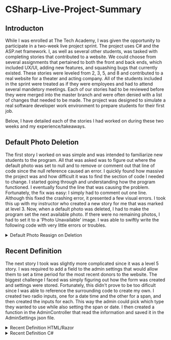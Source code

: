 # CSharp-Live-Project-Summary

## Introducton
While I was enrolled at The Tech Academy, I was given the opportunity to participate in a two-week live project sprint. The project uses C# and the ASP.net framework. I, as well as several other students, was tasked with completing stories that contributed to a website. We could choose from several assignments that pertained to both the front and back ends, which included UX/UI, adding new features, and squashing bugs that currently existed. These stories were leveled from 2, 3, 5, and 8 and contributed to a real website for a theater and acting company. All of the students included in the sprint were treated as if they were employees and had to attend several mandetory meetings. Each of our stories had to be reviewed before they were merged into the master branch and were often denied with a list of changes that needed to be made. The project was designed to simulate a real software developer work environment to prepare students for their first job.

Below, I have detailed each of the stories I had worked on during these two weeks and my experience/takeaways.

## Default Photo Deletion
The first story I worked on was simple and was intended to familiarize new students to the program. All that was asked was to figure out where the default photo was set to null and to remove or comment out that line of code since the null reference caused an error. I quickly found how massive the project was and how difficult it was to find the section of code I needed to change. I started going through and understanding how the program functioned. I eventually found the line that was causing the problem. Fortunately, the fix was easy: I simply had to comment out one line. Although this fixed the crashing error, it presented a few visual errors. I took this up with my instructor who created a new story for me that was marked at level 3. Now, when a default photo was deleted, I had to make the program set the next available photo. If there were no remaining photos, I had to set it to a 'Photo Unavailable' image. I was able to swiftly write the following code with very little errors or troubles.
<details>
  <summary>Default Photo Reasign on Deletion</summary>

  ```
  // Checks for a production using this photo as a deleted photo
  Production production = db.Productions.FirstOrDefault(x => x.DefaultPhoto.PhotoId == photo.PhotoId);
  if (production != null)  // If Production exists
  {   
      // Checks to see if there is another photo related to the production
      if (production.ProductionPhotos.Where(p => p.PhotoId != null).Count() > 0)
      {
          foreach (var potentialDefaultPhoto in production.ProductionPhotos)
          {
              if (potentialDefaultPhoto.PhotoId == photo.PhotoId) continue;  // Ignores current default photo
              // Error handling for deleted photos that still have references
              else if (potentialDefaultPhoto == null || potentialDefaultPhoto.PhotoId == null) continue;
              else
              {
                  // Sets new default photo
                  production.DefaultPhoto = potentialDefaultPhoto;
                  break;  // Exists the loop since a photo has been found
              }
          }
      }
      // Sets the default photo to "Photo Unavailable"
      else production.DefaultPhoto = db.ProductionPhotos.Where(p => p.Title == "Photo Unavailable").FirstOrDefault();
      DbEntityEntry<Production> dbEntityEntry = db.Entry(production);
      dbEntityEntry.CurrentValues.SetValues(production);
  }
  ```

</details>

## Recent Definition
The next story I took was slightly more complicated since it was a level 5 story. I was required to add a field to the admin settings that would allow them to set a time period for the most recent donors to the website. The biggest challenge I faced was simply figuring out how the form was created and settings were stored. Fortunately, this didn't prove to be too dificult since I was able to reference the surrounding code to create my own. I created two radio inputs, one for a date time and the other for a span, and then created the inputs for each. This way the admin could pick which type they wanted to use while also setting the span or date. I then created a function in the AdminController that read the information and saved it in the AdminSettings json file.
<details>
  <summary>Recent Definition HTML/Razor</summary>
  
  ```
  RECENT DEFINITION:
  <br />
  <input type="radio" name="recent_definition.bUsingSpan" value="false" id="recentDefDateSel" 
         @if (!Model.recent_definition.bUsingSpan) { 
             @:checked 
             }/>

  <label for="recentDefDateSel">Date:</label>
  <br />
  <input align="center" type="date" name="recent_definition.date" value="@Model.recent_definition.date.ToString("yyyy-MM-dd")">
  
  <br />
  <br />

  <input type="radio" name="recent_definition.bUsingSpan" value="true" id="recentDefSpanSel" 
             @if (Model.recent_definition.bUsingSpan) { 
                 @:checked 
                 }/>

  <label for="recentDefDateSel">Span (Months):</label>

  <br />

  <input align="center" type="number" name="recent_definition.span" value="@Html.DisplayFor(model => model.recent_definition.span)">
  ```
  
</details>
<details>
  <summary>Recent Definition C#</summary>
  
  ```
  //Updates Changes in database depending on inputs from the Admin Settings form for recent_definition.
  private void UpdateSubscribers()
  {
      // Retrieve Admin Settings
      dynamic adminSettings = AdminSettingsReader.CurrentSettings();

      // Init variable
      DateTime recentDef = DateTime.Now;

      // Check and see what the recent definition is
      // Then set recentDef to the correct DateTime
      // If there is no selection, recentDef will be set to now
      // No recent subs will be displayed unless they donated at the exact time
      if (!adminSettings.recent_definition.bUsingSpan)
      {
          recentDef = adminSettings.recent_definition.date;
      }
      else if (adminSettings.recent_definition.bUsingSpan)
      {
          recentDef = recentDef.AddMonths(-Convert.ToInt32(adminSettings.recent_definition.span));
      }

      foreach (var subscriber in db.Subscribers)
      {
          if (recentDef >= subscriber.LastDonated)
          {
              subscriber.RecentDonor = false;
          }
          else
          {
              subscriber.RecentDonor = true;
          }
      }
      db.SaveChanges();
  }
  ```
  
</details>
